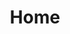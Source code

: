 ---
layout: home
title: Home
show_modal: true
profile_image: https://res.cloudinary.com/dktzt7yn1/image/upload/v1741373385/4A433223-994E-41B6-B4F7-50EB26DF0C28_cvbtmp.jpg
welcome_text: Welcome
intro_text: Built up this portfolio as a way to work around the LinkedIn formality.
buttons:
  - text: About Me
    url: /pr0meth4us/about
    translate_key: about
    primary: true
  - text: Coding Projects
    url: /pr0meth4us/projects
    translate_key: projects
    primary: false
  - text: Papers
    url: /pr0meth4us/papers
    translate_key: papers
    primary: false
#  - text: Miscellaneous
#    url: /pr0meth4us/misc
#    translate_key: misc
---